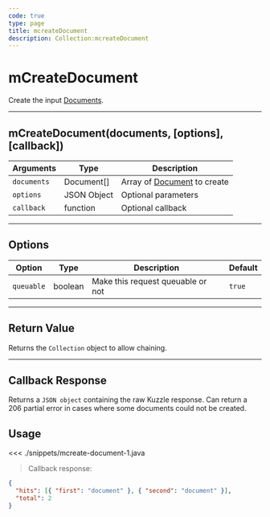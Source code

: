 ```yaml
---
code: true
type: page
title: mcreateDocument
description: Collection:mcreateDocument
---
```


# mCreateDocument

Create the input [Documents](/sdk/android/3/core-classes/document).

---

## mCreateDocument(documents, [options], [callback])

| Arguments   | Type        | Description                                                         |
| ----------- | ----------- | ------------------------------------------------------------------- |
| `documents` | Document[]  | Array of [Document](/sdk/android/3/core-classes/document) to create |
| `options`   | JSON Object | Optional parameters                                                 |
| `callback`  | function    | Optional callback                                                   |

---

## Options

| Option     | Type    | Description                       | Default |
| ---------- | ------- | --------------------------------- | ------- |
| `queuable` | boolean | Make this request queuable or not | `true`  |

---

## Return Value

Returns the `Collection` object to allow chaining.

---

## Callback Response

Returns a `JSON object` containing the raw Kuzzle response.
Can return a 206 partial error in cases where some documents could not be created.

## Usage

<<< ./snippets/mcreate-document-1.java

> Callback response:

```json
{
  "hits": [{ "first": "document" }, { "second": "document" }],
  "total": 2
}
```
